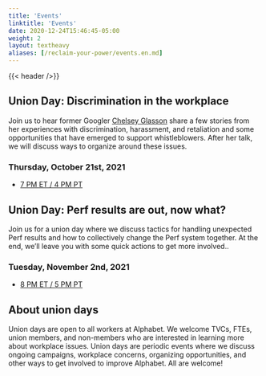 ```yaml
---
title: 'Events'
linktitle: 'Events'
date: 2020-12-24T15:46:45-05:00
weight: 2
layout: textheavy
aliases: [/reclaim-your-power/events.en.md]
---
```


{{< header />}}

## Union Day: Discrimination in the workplace

Join us to hear former Googler [Chelsey Glasson](https://www.theguardian.com/technology/2021/apr/09/she-sued-for-pregnancy-discrimination-now-shes-battling-googles-army-of-lawyers) share a few stories from her experiences with discrimination, harassment, and retaliation and some opportunities that have emerged to support whistleblowers. After her talk, we will discuss ways to organize around these issues.

### Thursday, October 21st, 2021

- [7 PM ET / 4 PM PT](https://us06web.zoom.us/meeting/register/tZUkce6tqTksHtBAJrcxdgGtJvE4sxubjBIl)

## Union Day: Perf results are out, now what?

Join us for a union day where we discuss tactics for handling unexpected Perf results and how to collectively change the Perf system together. At the end, we’ll leave you with some quick actions to get more involved..

### Tuesday, November 2nd, 2021

- [8 PM ET / 5 PM PT](https://us06web.zoom.us/meeting/register/tZYocuusqj4uE9MzsI6T4lIziEgiM3ezwyoO)

## About union days

Union days are open to all workers at Alphabet. We welcome TVCs, FTEs, union members, and non-members who are interested in learning more about workplace issues. Union days are periodic events where we discuss ongoing campaigns, workplace concerns, organizing opportunities, and other ways to get involved to improve Alphabet. All are welcome!

